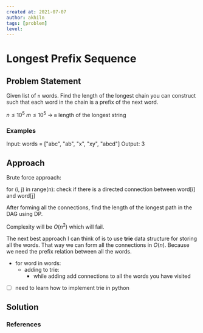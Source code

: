 ```yaml
---
created at: 2021-07-07 
author: akhiln
tags: [problem]
level: 
---
```


# Longest Prefix Sequence 
## Problem Statement
Given list of `n` words. Find the length of the longest chain you can construct such that each word in the chain is a prefix of the next word.

$n \le 10^5$
$m \le 10^5$ -> `m` length of the longest string

### Examples
Input: words = ["abc", "ab", "x", "xy", "abcd"]
Output: 3

## Approach
Brute force approach:

for (i, j) in range(n):
	check if there is a directed connection between word[i] and word[j]

After forming all the connections, find the length of the longest path in the DAG using DP.

Complexity will be $O(n^2)$ which will fail. 

The next best approach I can think of is to use **trie** data structure for storing all the words. That way we can form all the connections in $O(n)$. Because we need the prefix relation between all the words. 

- for word in words:
	- adding to trie:
		- while adding add connections to all the words you have visited

- [ ] need to learn how to implement trie in python

## Solution

### References


